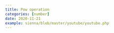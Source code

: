 ```yaml
---
title: Pow operation
categories: [number]
date: 2020-11-21
example: sienna/blob/master/youtube/youtube.php
---
```

